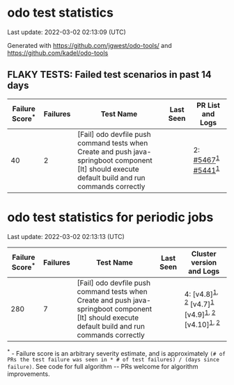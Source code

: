 # odo test statistics
Last update: 2022-03-02 02:13:09 (UTC)

Generated with https://github.com/jgwest/odo-tools/ and https://github.com/kadel/odo-tools
## FLAKY TESTS: Failed test scenarios in past 14 days
| Failure Score<sup>*</sup> | Failures | Test Name | Last Seen | PR List and Logs 
|---|---|---|---|---|
| 40 | 2 | [Fail] odo devfile push command tests when Create and push java-springboot component [It] should execute default build and run commands correctly  |  | 2: [#5467](https://github.com/openshift/odo/pull/5467)<sup>[1](https://storage.googleapis.com/origin-ci-test/pr-logs/pull/openshift_odo/5467/pull-ci-redhat-developer-odo-main-v4.9-integration-e2e/1496723111893012480/build-log.txt)</sup> [#5441](https://github.com/openshift/odo/pull/5441)<sup>[1](https://storage.googleapis.com/origin-ci-test/pr-logs/pull/openshift_odo/5441/pull-ci-redhat-developer-odo-main-v4.9-integration-e2e/1498331532115316736/build-log.txt)</sup> 


# odo test statistics for periodic jobs
Last update: 2022-03-02 02:13:13 (UTC)

| Failure Score<sup>*</sup> | Failures | Test Name | Last Seen | Cluster version and Logs 
|---|---|---|---|---|
| 280 | 7 | [Fail] odo devfile push command tests when Create and push java-springboot component [It] should execute default build and run commands correctly  |  | 4: [v4.8]<sup>[1](https://storage.googleapis.com/origin-ci-test/logs/periodic-ci-redhat-developer-odo-main-v4.8-integration-e2e-periodic/1497723329950257152/build-log.txt), [2](https://storage.googleapis.com/origin-ci-test/logs/periodic-ci-redhat-developer-odo-main-v4.8-integration-e2e-periodic/1498719891392303104/build-log.txt)</sup> [v4.7]<sup>[1](https://storage.googleapis.com/origin-ci-test/logs/periodic-ci-redhat-developer-odo-main-v4.7-integration-e2e-periodic/1497360917841580032/build-log.txt)</sup> [v4.9]<sup>[1](https://storage.googleapis.com/origin-ci-test/logs/periodic-ci-redhat-developer-odo-main-v4.9-integration-e2e-periodic/1493918338915504128/build-log.txt), [2](https://storage.googleapis.com/origin-ci-test/logs/periodic-ci-redhat-developer-odo-main-v4.9-integration-e2e-periodic/1496273936772501504/build-log.txt)</sup> [v4.10]<sup>[1](https://storage.googleapis.com/origin-ci-test/logs/periodic-ci-redhat-developer-odo-main-v4.10-integration-e2e-periodic/1495549183845732352/build-log.txt), [2](https://storage.googleapis.com/origin-ci-test/logs/periodic-ci-redhat-developer-odo-main-v4.10-integration-e2e-periodic/1497995011831107584/build-log.txt)</sup> 



<sup>*</sup> - Failure score is an arbitrary severity estimate, and is approximately `(# of PRs the test failure was seen in * # of test failures) / (days since failure)`. See code for full algorithm -- PRs welcome for algorithm improvements.
